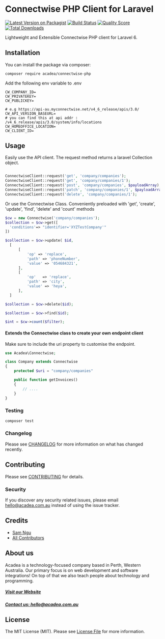 # Connectwise PHP Client for Laravel

[![Latest Version on Packagist](https://img.shields.io/packagist/v/acadea/connectwise-php.svg?style=flat-square)](https://packagist.org/packages/acadea/connectwise-php)
[![Build Status](https://img.shields.io/travis/acadea/connectwise-php/master.svg?style=flat-square)](https://travis-ci.org/acadea/connectwise-php)
[![Quality Score](https://img.shields.io/scrutinizer/g/acadea/connectwise-php.svg?style=flat-square)](https://scrutinizer-ci.com/g/acadea/connectwise-php)
[![Total Downloads](https://img.shields.io/packagist/dt/acadea/connectwise-php.svg?style=flat-square)](https://packagist.org/packages/acadea/connectwise-php)


Lightweight and Extensible Connectwise PHP client for Laravel 6.

## Installation

You can install the package via composer:

```bash
composer require acadea/connectwise-php
```

Add the following env variable to .env

```dotenv
CW_COMPANY_ID=
CW_PRIVATEKEY=
CW_PUBLICKEY=

# e.g https://api-au.myconnectwise.net/v4_6_release/apis/3.0/
CW_API_VERSION_BASEURL=
# you can find this at api addr : /v4_6_release/apis/3.0/system/info/locations
CW_HOMEOFFICE_LOCATION=   
CW_CLIENT_ID=

```

## Usage

Easily use the API client. The request method returns a laravel Collection object. 

```php

ConnectwiseClient::request('get', 'company/companies');
ConnectwiseClient::request('get', 'company/companies/1');
ConnectwiseClient::request('post', 'company/companies', $payloadArray);
ConnectwiseClient::request('patch', 'company/companies/1', $payloadArray);
ConnectwiseClient::request('delete', 'company/companies/1');

```

Or use the Connectwise Class. Conveniently preloaded with 'get', 'create', 'update', 'find', 'delete' and 'count' methods

```php
$cw = new Connectwise('company/companies');
$collection = $cw->get([
  'conditions'=> "identifier='XYZTestCompany'"
])

$collection = $cw->update( $id,
  [
      [
          'op' => 'replace',
          'path' => 'phoneNumber',
          'value' => '054684321',
      ],
      [
          'op'   => 'replace',
          'path' => 'city',
          'value' => 'heya',
      ],
  ]

$collection = $cw->delete($id);

$collection = $cw->find($id);

$int = $cw->count($filter);

```

#### Extends the Connectwise class to create your own endpoint client

Make sure to include the uri property to customise the endpoint. 
```php
use Acadea\Connectwise;

class Company extends Connectwise
{
    protected $uri = "company/companies"

    public function getInvoices()
    {
        // ....
    }
}

```


### Testing

``` bash
composer test
```

### Changelog

Please see [CHANGELOG](CHANGELOG.md) for more information on what has changed recently.

## Contributing

Please see [CONTRIBUTING](CONTRIBUTING.md) for details.

### Security

If you discover any security related issues, please email hello@acadea.com.au instead of using the issue tracker.


## Credits

- [Sam Ngu](https://github.com/sam-ngu)
- [All Contributors](../../contributors)

## About us

Acadea is a technology-focused company based in Perth, Western Australia. Our primary focus is on web development and software integrations!
On top of that we also teach people about technology and programming.

##### [Visit our Website](https://acadea.com.au)

##### [Contact us: hello@acadea.com.au](mailto:hello@acadea.com.au)

## License

The MIT License (MIT). Please see [License File](LICENSE.md) for more information.
